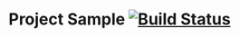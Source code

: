 # Project Sample [![Build Status](https://travis-ci.org/Artischock/Task3Travis.svg?branch=master)](https://travis-ci.org/Artischock/Task3Travis)